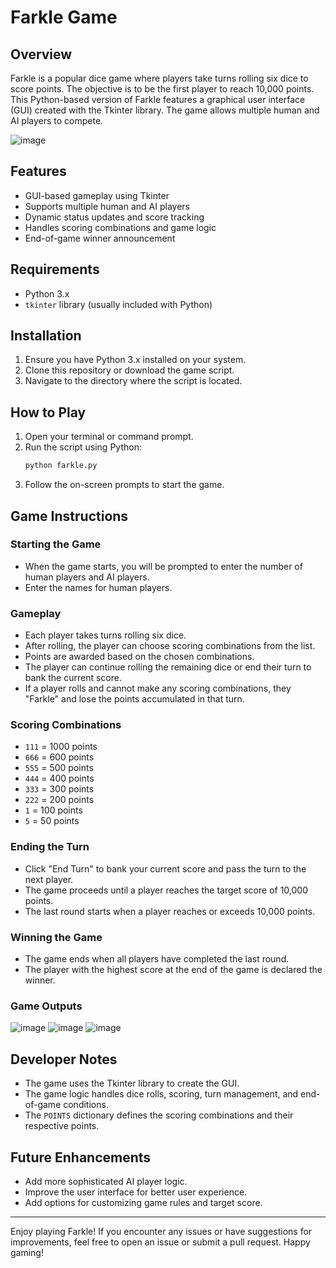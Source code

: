 # Farkle Game

## Overview
Farkle is a popular dice game where players take turns rolling six dice to score points. The objective is to be the first player to reach 10,000 points. This Python-based version of Farkle features a graphical user interface (GUI) created with the Tkinter library. The game allows multiple human and AI players to compete.

![image](https://github.com/SaadARazzaq/Farkle-Game/assets/123338307/3808b02e-1b36-4c84-8f13-1a836cb10156)

## Features
- GUI-based gameplay using Tkinter
- Supports multiple human and AI players
- Dynamic status updates and score tracking
- Handles scoring combinations and game logic
- End-of-game winner announcement

## Requirements
- Python 3.x
- `tkinter` library (usually included with Python)

## Installation
1. Ensure you have Python 3.x installed on your system.
2. Clone this repository or download the game script.
3. Navigate to the directory where the script is located.

## How to Play
1. Open your terminal or command prompt.
2. Run the script using Python:
    ```sh
    python farkle.py
    ```
3. Follow the on-screen prompts to start the game.

## Game Instructions
### Starting the Game
- When the game starts, you will be prompted to enter the number of human players and AI players.
- Enter the names for human players.

### Gameplay
- Each player takes turns rolling six dice.
- After rolling, the player can choose scoring combinations from the list.
- Points are awarded based on the chosen combinations.
- The player can continue rolling the remaining dice or end their turn to bank the current score.
- If a player rolls and cannot make any scoring combinations, they "Farkle" and lose the points accumulated in that turn.

### Scoring Combinations
- `111` = 1000 points
- `666` = 600 points
- `555` = 500 points
- `444` = 400 points
- `333` = 300 points
- `222` = 200 points
- `1` = 100 points
- `5` = 50 points

### Ending the Turn
- Click "End Turn" to bank your current score and pass the turn to the next player.
- The game proceeds until a player reaches the target score of 10,000 points.
- The last round starts when a player reaches or exceeds 10,000 points.

### Winning the Game
- The game ends when all players have completed the last round.
- The player with the highest score at the end of the game is declared the winner.

### Game Outputs

![image](https://github.com/SaadARazzaq/Farkle-Game/assets/123338307/3b59ea35-2999-41ee-aae4-72781f2c189f)
![image](https://github.com/SaadARazzaq/Farkle-Game/assets/123338307/b46b96de-0ada-4500-a9a4-bee1ada40e4a)
![image](https://github.com/SaadARazzaq/Farkle-Game/assets/123338307/b8988bb2-b7a0-4998-bf35-26f3395a0d09)

## Developer Notes
- The game uses the Tkinter library to create the GUI.
- The game logic handles dice rolls, scoring, turn management, and end-of-game conditions.
- The `POINTS` dictionary defines the scoring combinations and their respective points.

## Future Enhancements
- Add more sophisticated AI player logic.
- Improve the user interface for better user experience.
- Add options for customizing game rules and target score.

---

Enjoy playing Farkle! If you encounter any issues or have suggestions for improvements, feel free to open an issue or submit a pull request. Happy gaming!
